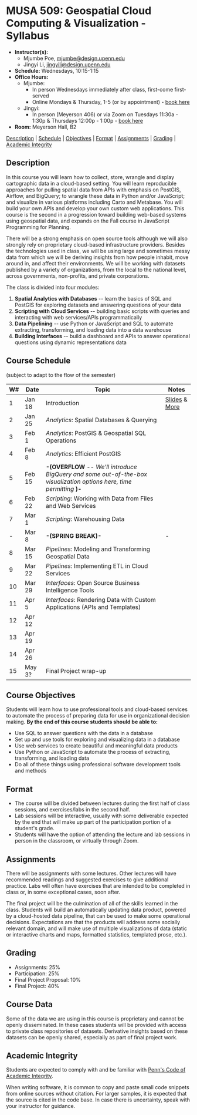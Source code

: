 # MUSA 509: Geospatial Cloud Computing & Visualization - Syllabus

* **Instructor(s):**
  * Mjumbe Poe, mjumbe@design.upenn.edu  
  * Jingyi Li, jingyili@design.upenn.edu
* **Schedule:** Wednesdays, 10:15-1:15  
* **Office Hours:**
  * Mjumbe:
    * In person Wednesdays immediately after class, first-come first-served
    * Online Mondays & Thursday, 1-5 (or by appointment) - [book here](https://calendly.com/mjumbe-upenn/office-hours)
  * Jingyi:
    * In person (Meyerson 406) or via Zoom on Tuesdays 11:30a - 1:30p & Thursdays 12:00p - 1:00p - [book here](https://calendly.com/jingyili-ta/musa5090-spring-2023-office-hour)
* **Room:** Meyerson Hall, B2

[Description](#description) | [Schedule](#course-schedule) | [Objectives](#course-objectives) | [Format](#format) | [Assignments](#assignments) | [Grading](#grading) | [Academic Integrity](#academic-integrity)


## Description

In this course you will learn how to collect, store, wrangle and display cartographic data in a cloud-based setting. You will learn reproducible approaches for pulling spatial data from APIs with emphasis on PostGIS, Airflow, and BigQuery; to wrangle these data in Python and/or JavaScript; and visualize in various platforms including Carto and Metabase. You will build your own APIs and develop your own custom web applications. This course is the second in a progression toward building web-based systems using geospatial data, and expands on the Fall course in JavaScript Programming for Planning.

There will be a strong emphasis on open source tools although we will also strongly rely on proprietary cloud-based infrastructure providers. Besides the technologies used in class, we will be using large and sometimes messy data from which we will be deriving insights from how people inhabit, move around in, and affect their environments. We will be working with datasets published by a variety of organizations, from the local to the national level, across governments, non-profits, and private corporations.

The class is divided into four modules:

1. **Spatial Analytics with Databases** -- learn the basics of SQL and PostGIS for exploring datasets and answering questions of your data
2. **Scripting with Cloud Services** -- building basic scripts with queries and interacting with web services/APIs programmatically
3. **Data Pipelining** -- use Python or JavaScript and SQL to automate extracting, transforming, and loading data into a data warehouse
4. **Building Interfaces** -- build a dashboard and APIs to answer operational questions using dynamic representations data

## Course Schedule
(subject to adapt to the flow of the semester)

|  W#  |  Date  |  Topic  |  Notes  |
|------|--------|---------|---------|
|  1   |  Jan 18  |  Introduction  |  [Slides](https://musa-509-spring-2023.github.io/course-info/week01/SLIDES.html) & [More](week01/)  |
|  2   |  Jan 25  |  _Analytics_: Spatial Databases & Querying  |    |
|  3   |  Feb 1   |  _Analytics_: PostGIS & Geospatial SQL Operations  |    |
|  4   |  Feb 8   |  _Analytics_: Efficient PostGIS  |    |
|  5   |  Feb 15  |  **-(OVERFLOW** -- _We'll introduce BigQuery and some out-of-the-box visualization options here, time permitting_ **)-**  |    |
|  6   |  Feb 22  |  _Scripting_: Working with Data from Files and Web Services  |    |
|  7   |  Mar 1   |  _Scripting_: Warehousing Data  |    |
|  -   |  Mar 8   |  **-(SPRING BREAK)-**  |  -  |
|  8   |  Mar 15  |  _Pipelines_: Modeling and Transforming Geospatial Data  |    |
|  9   |  Mar 22  |  _Pipelines_: Implementing ETL in Cloud Services  |   |
|  10  |  Mar 29  |  _Interfaces_: Open Source Business Intelligence Tools  |   |
|  11  |  Apr 5   |  _Interfaces_: Rendering Data with Custom Applications (APIs and Templates)  |   |
|  12  |  Apr 12  |    |   |
|  13  |  Apr 19  |    |   |
|  14  |  Apr 26  |   |   |
|  15  |  May 3?  |  Final Project wrap-up  |   |

## Course Objectives

Students will learn how to use professional tools and cloud-based services to automate the process of preparing data for use in organizational decision making. **By the end of this course students should be able to:**
* Use SQL to answer questions with the data in a database
* Set up and use tools for exploring and visualizing data in a database
* Use web services to create beautiful and meaningful data products
* Use Python or JavaScript to automate the process of extracting, transforming, and loading data
* Do all of these things using professional software development tools and methods

## Format

* The course will be divided between lectures during the first half of class sessions, and exercises/labs in the second half.
* Lab sessions will be interactive, usually with some deliverable expected by the end that will make up part of the participation portion of a student's grade.
* Students will have the option of attending the lecture and lab sessions in person in the classroom, or virtually through Zoom.

## Assignments

There will be assignments with some lectures. Other lectures will have recommended readings and suggested exercises to give additional practice. Labs will often have exercises that are intended to be completed in class or, in some exceptional cases, soon after.

The final project will be the culmination of all of the skills learned in the class. Students will build an automatically updating data product, powered by a cloud-hosted data pipeline, that can be used to make some operational decisions. Expectations are that the products will address some socially relevant domain, and will make use of multiple visualizations of data (static or interactive charts and maps, formatted statistics, templated prose, etc.).

## Grading

* Assignments: 25%
* Participation: 25%
* Final Project Proposal: 10%
* Final Project: 40%

## Course Data

Some of the data we are using in this course is proprietary and cannot be openly disseminated. In these cases students will be provided with access to private class repositories of datasets. Derivative insights based on these datasets can be openly shared, especially as part of final project work.

## Academic Integrity

Students are expected to comply with and be familiar with [Penn's Code of Academic Integrity](https://catalog.upenn.edu/pennbook/code-of-academic-integrity).

When writing software, it is common to copy and paste small code snippets from online sources without citation. For larger samples, it is expected that the source is cited in the code base. In case there is uncertainty, speak with your instructor for guidance.

